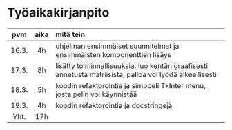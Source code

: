 # Työaikakirjanpito

| pvm   | aika        | mitä tein |
| :---: | :---------: | :-------- |
| 16.3. | 4h  | ohjelman ensimmäiset suunnitelmat ja ensimmäisten komponenttien lisäys|
| 17.3. | 8h  | lisätty toiminnallisuuksia: luo kentän graafisesti annetusta matriisista, palloa voi lyödä alkeellisesti |
| 18.3. | 5h  | koodin refaktorointia ja simppeli TkInter menu, josta pelin voi käynnistää |
| 19.3. | 4h  | koodin refaktorointia ja docstringejä |
| Yht.  | 17h |           |
